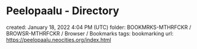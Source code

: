 # Peelopaalu - Directory

created: January 18, 2022 4:04 PM (UTC)
folder: BOOKMRKS-MTHRFCKR / BROWSR-MTHRFCKR / Browser / Bookmarks
tags: bookmarking
url: https://peelopaalu.neocities.org/index.html